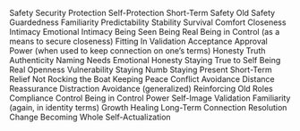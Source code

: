 Safety
Security
Protection
Self-Protection
Short-Term Safety
Old Safety
Guardedness
Familiarity
Predictability
Stability
Survival
Comfort
Closeness
Intimacy
Emotional Intimacy
Being Seen
Being Real
Being in Control  (as a means to secure closeness)
Fitting In
Validation
Acceptance
Approval
Power (when used to keep connection on one’s terms)
Honesty
Truth
Authenticity
Naming Needs
Emotional Honesty
Staying True to Self
Being Real
Openness
Vulnerability
Staying Numb
Staying Present
Short-Term Relief
Not Rocking the Boat
Keeping Peace
Conflict Avoidance
Distance
Reassurance
Distraction
Avoidance (generalized)
Reinforcing Old Roles
Compliance
Control
Being in Control
Power
Self-Image
Validation
Familiarity (again, in identity terms)
Growth
Healing
Long-Term Connection
Resolution
Change
Becoming Whole
Self-Actualization